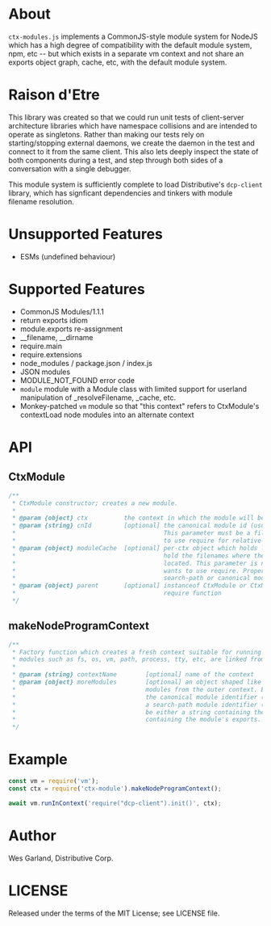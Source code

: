 # About
`ctx-modules.js` implements a CommonJS-style module system for NodeJS which has a high degree of 
compatibility with the default module system, npm, etc -- but which exists in a separate vm context and
not share an exports object graph, cache, etc, with the default module system.

# Raison d'Etre
This library was created so that we could run unit tests of client-server architecture libraries which
have namespace collisions and are intended to operate as singletons. Rather than making our tests rely
on starting/stopping external daemons, we create the daemon in the test and connect to it from the same
client.  This also lets deeply inspect the state of both components during a test, and step through
both sides of a conversation with a single debugger.

This module system is sufficiently complete to load Distributive's `dcp-client` library, which has
signficant dependencies and tinkers with module filename resolution.

# Unsupported Features
- ESMs (undefined behaviour)

# Supported Features
- CommonJS Modules/1.1.1
- return exports idiom
- module.exports re-assignment
- __filename, __dirname
- require.main
- require.extensions
- node_modules / package.json / index.js
- JSON modules
- MODULE_NOT_FOUND error code
- `module` module with a Module class with limited support for userland manipulation of
  _resolveFilename, _cache, etc.
- Monkey-patched `vm` module so that "this context" refers to CtxModule's contextLoad node modules into an alternate context

# API
## CtxModule
```javascript
/**
 * CtxModule constructor; creates a new module.
 *
 * @param {object} ctx          the context in which the module will be executed
 * @param {string} cnId         [optional] the canonical module id (usually filename) of the module.
 *                                         This parameter must be a filename for any module which wants
 *                                         to use require for relative-named modules.
 * @param {object} moduleCache  [optional] per-ctx object which holds loaded modules, or strings which
 *                                         hold the filenames where the source code for the module is
 *                                         located. This parameter is necessary for any module which
 *                                         wants to use require. Properties of this object are either
 *                                         search-path or canonical module identifiers.
 * @param {object} parent       [optional] instanceof CtxModule or CtxModule-duck which at least has a
 *                                         require function 
 */
```

## makeNodeProgramContext
```javascript
/**
 * Factory function which creates a fresh context suitable for running NodeJS programs. Default
 * modules such as fs, os, vm, path, process, tty, etc, are linked from the calling context.
 *
 * @param {string} contextName        [optional] name of the context
 * @param {object} moreModules        [optional] an object shaped like moduleCache which can inject 
 *                                    modules from the outer context. Each property name is either
 *                                    the canonical module identifier (usually a rooted pathname) or
 *                                    a search-path module identifier (eg "path"). Each property must
 *                                    be either a string containing the module's filename, or an object
 *                                    containing the module's exports.
 */
```

# Example
```javascript
const vm = require('vm');
const ctx = require('ctx-module').makeNodeProgramContext();

await vm.runInContext('require("dcp-client").init()', ctx);
```

# Author
Wes Garland, Distributive Corp.

# LICENSE
Released under the terms of the MIT License; see LICENSE file.